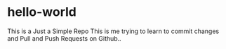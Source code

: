 # hello-world
This is a Just a Simple Repo
This is me trying to learn to commit changes and Pull and Push Requests on Github..
